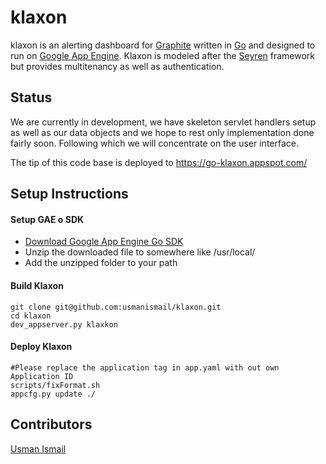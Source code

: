 klaxon
======
klaxon is an alerting dashboard for [Graphite](http://graphite.wikidot.com/) written in [Go](|http://golang.org) and designed to run on [Google App Engine](https://developers.google.com/appengine/). Klaxon is modeled after the [Seyren](https://github.com/scobal/seyren) framework but provides multitenancy as well as authentication.

## Status
We are currently in development, we have skeleton servlet handlers setup as well as our data objects and we hope to rest only implementation done fairly soon. Following which we will concentrate on the user interface. 

The tip of this code base is deployed to https://go-klaxon.appspot.com/ 

## Setup Instructions
#### Setup GAE o SDK
* [Download Google App Engine Go SDK](https://developers.google.com/appengine/downloads#Google_App_Engine_SDK_for_Go)
* Unzip the downloaded file to somewhere like /usr/local/
* Add the unzipped folder to your path

#### Build Klaxon
	git clone git@github.com:usmanismail/klaxon.git
	cd klaxon
	dev_appserver.py klaxkon

#### Deploy Klaxon
	#Please replace the application tag in app.yaml with out own Application ID
	scripts/fixFormat.sh
	appcfg.py update ./


## Contributors 
[Usman Ismail](http://techtraits.com/usman.html)